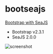 # bootseajs
[Bootstrap with SeaJS](http://rawgit.com/ufologist/bootseajs/master/index.html)

* Bootstrap v2.3.1
* SeaJS 2.0.0

![screenshot](https://rawgit.com/ufologist/bootseajs/master/screenshot.png "screenshot")